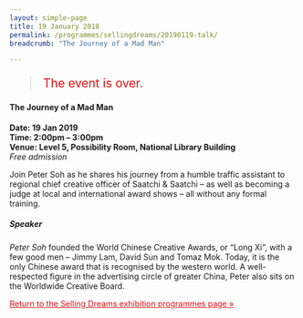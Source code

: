 ```yaml
---
layout: simple-page
title: 19 January 2018
permalink: /programmes/sellingdreams/20190119-talk/
breadcrumb: "The Journey of a Mad Man"

---
```


<blockquote style="color: #E21216; font-size: 150%;">The event is over.</blockquote>

#### The Journey of a Mad Man

__Date: 19 Jan 2019__<br>
__Time: 2:00pm – 3:00pm__<br>
__Venue: Level 5, Possibility Room, National Library Building__<br>
_Free admission_

Join Peter Soh as he shares his journey from a humble traffic assistant to regional chief creative officer of Saatchi & Saatchi – as well as becoming a judge at local and international award shows – all without any formal training.

##### Speaker
_Peter Soh_ founded the World Chinese Creative Awards, or “Long Xi”, with a few good men – Jimmy Lam, David Sun and Tomaz Mok. Today, it is the only Chinese award that is recognised by the western world. A well-respected figure in the advertising circle of greater China, Peter also sits on the Worldwide Creative Board.

<a href="/exhibitions/past-exhibitions/sellingdreams/programmes/" style="color:#E21216;">Return to the Selling Dreams exhibition programmes page &#187;</a>
